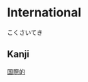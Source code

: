 # International
こくさいてき

## Kanji
[国](../Kanji/kanji-dict/国.md)[際](../Kanji/kanji-dict/際.md)[的](../Kanji/kanji-dict/的.md)